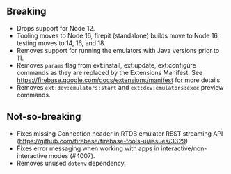 ## Breaking

- Drops support for Node 12.
- Tooling moves to Node 16, firepit (standalone) builds move to Node 16, testing moves to 14, 16, and 18.
- Removes support for running the emulators with Java versions prior to 11.
- Removes `params` flag from ext:install, ext:update, ext:configure commands as they are replaced by the Extensions Manifest. See https://firebase.google.com/docs/extensions/manifest for more details.
- Removes `ext:dev:emulators:start` and `ext:dev:emulators:exec` preview commands.

## Not-so-breaking

- Fixes missing Connection header in RTDB emulator REST streaming API (https://github.com/firebase/firebase-tools-ui/issues/3329).
- Fixes error messaging when working with apps in interactive/non-interactive modes (#4007).
- Removes unused `dotenv` dependency.
